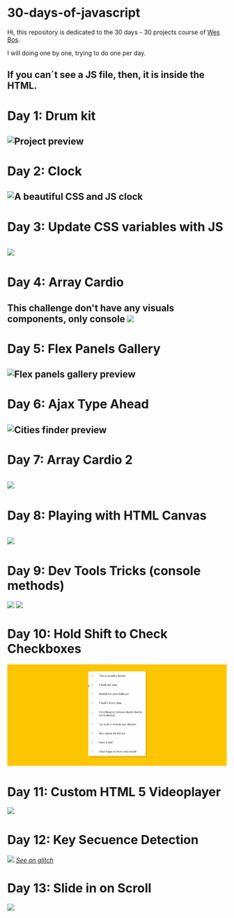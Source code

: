 # 30-days-of-javascript

Hi, this repository is dedicated to the 30 days - 30 projects course of [Wes Bos](https://javascript30.com/).

I will doing one by one, trying to do one per day.

## **If you can´t see a JS file, then, it is inside the HTML.**

# Day 1: Drum kit

## ![Project preview](https://i.imgur.com/Lv1w5BQ.png)

# Day 2: Clock

## ![A beautiful CSS and JS clock](https://i.imgur.com/5lkfpLD.png)

# Day 3: Update CSS variables with JS

## ![](https://i.imgur.com/po27mBE.png)

# Day 4: Array Cardio

This challenge don't have any visuals components, only console
![](https://i.imgur.com/bIEJ2fT.png)
--

# Day 5: Flex Panels Gallery

## ![Flex panels gallery preview](https://i.imgur.com/vOIHAAA.jpeg)

# Day 6: Ajax Type Ahead

## ![Cities finder preview](https://i.imgur.com/SANudM5.png)

# Day 7: Array Cardio 2

## ![](https://i.imgur.com/VrzrQPH.png)

# Day 8: Playing with HTML Canvas

## ![](https://i.imgur.com/6z8LXEK.png)

# Day 9: Dev Tools Tricks (console methods)

![](https://i.imgur.com/0vrPUyU.png)
![](https://i.imgur.com/W7pAc57.png)
# Day 10: Hold Shift to Check Checkboxes
![](./hold-shift-to-check-multiple-checkboxes/Animation.gif)

# Day 11: Custom HTML 5 Videoplayer
![](./custom-html5-videoplayer/chrome_xn0licus79.gif)

# Day 12: Key Secuence Detection
![](https://i.imgur.com/iVbEbJ2.png)
*[See on glitch](https://mint-factual-city.glitch.me)*

# Day 13: Slide in on Scroll
![](./slideIn-on-scroll/chrome_51LPu186UZ.gif)